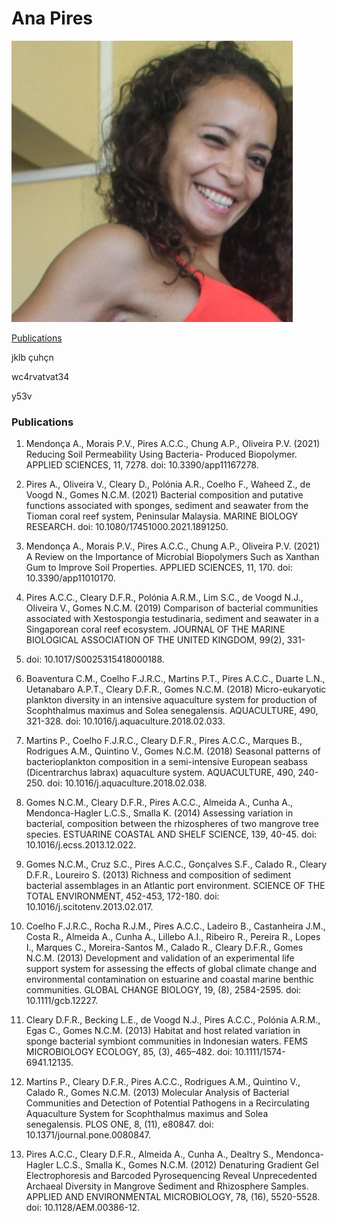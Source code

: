 # Ana Pires
[![pic](https://github.com/accpires/AnaPires/blob/main/transferir.png)](https://some-url.dev/)

[Publications]((here)[#publications])

jklb çuhçn









wc4rvatvat34







  y53v

### Publications

1. Mendonça A., Morais P.V., Pires A.C.C., Chung A.P., Oliveira P.V. (2021) Reducing Soil Permeability Using Bacteria-
Produced Biopolymer. APPLIED SCIENCES, 11, 7278. doi: 10.3390/app11167278.

2. Pires A., Oliveira V., Cleary D., Polónia A.R., Coelho F., Waheed Z., de Voogd N., Gomes N.C.M. (2021) Bacterial
composition and putative functions associated with sponges, sediment and seawater from the Tioman coral reef
system, Peninsular Malaysia. MARINE BIOLOGY RESEARCH. doi: 10.1080/17451000.2021.1891250.

3. Mendonça A., Morais P.V., Pires A.C.C., Chung A.P., Oliveira P.V. (2021) A Review on the Importance of Microbial
Biopolymers Such as Xanthan Gum to Improve Soil Properties. APPLIED SCIENCES, 11, 170. doi:
10.3390/app11010170.

4. Pires A.C.C., Cleary D.F.R., Polónia A.R.M., Lim S.C., de Voogd N.J., Oliveira V., Gomes N.C.M. (2019) Comparison
of bacterial communities associated with Xestospongia testudinaria, sediment and seawater in a Singaporean
coral reef ecosystem. JOURNAL OF THE MARINE BIOLOGICAL ASSOCIATION OF THE UNITED KINGDOM, 99(2), 331-
342. doi: 10.1017/S0025315418000188.

5. Boaventura C.M., Coelho F.J.R.C., Martins P.T., Pires A.C.C., Duarte L.N., Uetanabaro A.P.T., Cleary D.F.R., Gomes
N.C.M. (2018) Micro-eukaryotic plankton diversity in an intensive aquaculture system for production of
Scophthalmus maximus and Solea senegalensis. AQUACULTURE, 490, 321-328. doi:
10.1016/j.aquaculture.2018.02.033.

6. Martins P., Coelho F.J.R.C., Cleary D.F.R., Pires A.C.C., Marques B., Rodrigues A.M., Quintino V., Gomes N.C.M.
(2018) Seasonal patterns of bacterioplankton composition in a semi-intensive European seabass (Dicentrarchus
labrax) aquaculture system. AQUACULTURE, 490, 240-250. doi: 10.1016/j.aquaculture.2018.02.038.

7. Gomes N.C.M., Cleary D.F.R., Pires A.C.C., Almeida A., Cunha A., Mendonca-Hagler L.C.S., Smalla K. (2014)
Assessing variation in bacterial, composition between the rhizospheres of two mangrove tree species. ESTUARINE
COASTAL AND SHELF SCIENCE, 139, 40-45. doi: 10.1016/j.ecss.2013.12.022.

8. Gomes N.C.M., Cruz S.C., Pires A.C.C., Gonçalves S.F., Calado R., Cleary D.F.R., Loureiro S. (2013) Richness and
composition of sediment bacterial assemblages in an Atlantic port environment. SCIENCE OF THE TOTAL
ENVIRONMENT, 452-453, 172-180. doi: 10.1016/j.scitotenv.2013.02.017.

9. Coelho F.J.R.C., Rocha R.J.M., Pires A.C.C., Ladeiro B., Castanheira J.M., Costa R., Almeida A., Cunha A., Lillebo A.I.,
Ribeiro R., Pereira R., Lopes I., Marques C., Moreira-Santos M., Calado R., Cleary D.F.R., Gomes N.C.M. (2013)
Development and validation of an experimental life support system for assessing the effects of global climate
change and environmental contamination on estuarine and coastal marine benthic communities. GLOBAL
CHANGE BIOLOGY, 19, (8), 2584-2595. doi: 10.1111/gcb.12227.

10. Cleary D.F.R., Becking L.E., de Voogd N.J., Pires A.C.C., Polónia A.R.M., Egas C., Gomes N.C.M. (2013) Habitat and
host related variation in sponge bacterial symbiont communities in Indonesian waters. FEMS MICROBIOLOGY
ECOLOGY, 85, (3), 465–482. doi: 10.1111/1574-6941.12135.

11. Martins P., Cleary D.F.R., Pires A.C.C., Rodrigues A.M., Quintino V., Calado R., Gomes N.C.M. (2013) Molecular
Analysis of Bacterial Communities and Detection of Potential Pathogens in a Recirculating Aquaculture System for
Scophthalmus maximus and Solea senegalensis. PLOS ONE, 8, (11), e80847. doi: 10.1371/journal.pone.0080847.

12. Pires A.C.C., Cleary D.F.R., Almeida A., Cunha A., Dealtry S., Mendonca-Hagler L.C.S., Smalla K., Gomes N.C.M.
(2012) Denaturing Gradient Gel Electrophoresis and Barcoded Pyrosequencing Reveal Unprecedented Archaeal
Diversity in Mangrove Sediment and Rhizosphere Samples. APPLIED AND ENVIRONMENTAL MICROBIOLOGY, 78,
(16), 5520-5528. doi: 10.1128/AEM.00386-12.


